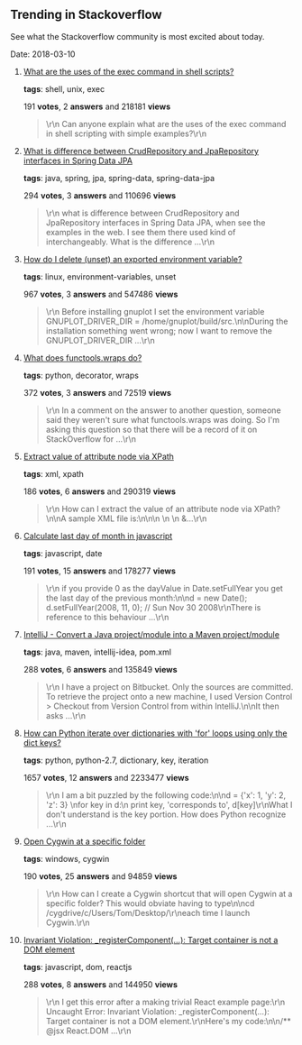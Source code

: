 ## Trending in Stackoverflow

See what the Stackoverflow community is most excited about today.

Date: 2018-03-10


1. [What are the uses of the exec command in shell scripts?](https://stackoverflow.com/questions/18351198/what-are-the-uses-of-the-exec-command-in-shell-scripts)

    **tags**: shell, unix, exec
            
    191 **votes**, 2 **answers** and 218181 **views**

    > \r\n            Can anyone explain what are the uses of the exec command in shell scripting with simple examples?\r\n        

    
2. [What is difference between CrudRepository and JpaRepository interfaces in Spring Data JPA](https://stackoverflow.com/questions/14014086/what-is-difference-between-crudrepository-and-jparepository-interfaces-in-spring)

    **tags**: java, spring, jpa, spring-data, spring-data-jpa
            
    294 **votes**, 3 **answers** and 110696 **views**

    > \r\n            what is difference between CrudRepository and JpaRepository interfaces in Spring Data JPA, when see the examples in the web. I see them there used kind of interchangeably. What is the difference ...\r\n        

    
3. [How do I delete (unset) an exported environment variable?](https://stackoverflow.com/questions/6877727/how-do-i-delete-unset-an-exported-environment-variable)

    **tags**: linux, environment-variables, unset
            
    967 **votes**, 3 **answers** and 547486 **views**

    > \r\n            Before installing gnuplot I set the environment variable GNUPLOT_DRIVER_DIR = /home/gnuplot/build/src.\n\nDuring the installation something went wrong; now I want to remove the GNUPLOT_DRIVER_DIR ...\r\n        

    
4. [What does functools.wraps do?](https://stackoverflow.com/questions/308999/what-does-functools-wraps-do)

    **tags**: python, decorator, wraps
            
    372 **votes**, 3 **answers** and 72519 **views**

    > \r\n            In a comment on the answer to another question, someone said they weren't sure what functools.wraps was doing.  So I'm asking this question so that there will be a record of it on StackOverflow for ...\r\n        

    
5. [Extract value of attribute node via XPath](https://stackoverflow.com/questions/4835891/extract-value-of-attribute-node-via-xpath)

    **tags**: xml, xpath
            
    186 **votes**, 6 **answers** and 290319 **views**

    > \r\n            How can I extract the value of an attribute node via XPath?\n\nA sample XML file is:\n\n<parents name='Parents'>\n  <Parent id='1' name='Parent_1'>\n    <Children name='Children'>\n      &...\r\n        

    
6. [Calculate last day of month in javascript](https://stackoverflow.com/questions/222309/calculate-last-day-of-month-in-javascript)

    **tags**: javascript, date
            
    191 **votes**, 15 **answers** and 178277 **views**

    > \r\n            if you provide 0 as the dayValue in Date.setFullYear you get the last day of the previous month:\n\nd = new Date(); d.setFullYear(2008, 11, 0); //  Sun Nov 30 2008\r\nThere is reference to this behaviour ...\r\n        

    
7. [IntelliJ - Convert a Java project/module into a Maven project/module](https://stackoverflow.com/questions/7642456/intellij-convert-a-java-project-module-into-a-maven-project-module)

    **tags**: java, maven, intellij-idea, pom.xml
            
    288 **votes**, 6 **answers** and 135849 **views**

    > \r\n            I have a project on Bitbucket. Only the sources are committed. To retrieve the project onto a new machine, I used Version Control > Checkout from Version Control from within IntelliJ.\n\nIt then asks ...\r\n        

    
8. [How can Python iterate over dictionaries with 'for' loops using only the dict keys?](https://stackoverflow.com/questions/3294889/how-can-python-iterate-over-dictionaries-with-for-loops-using-only-the-dict-ke)

    **tags**: python, python-2.7, dictionary, key, iteration
            
    1657 **votes**, 12 **answers** and 2233477 **views**

    > \r\n            I am a bit puzzled by the following code:\n\nd = {'x': 1, 'y': 2, 'z': 3} \nfor key in d:\n    print key, 'corresponds to', d[key]\r\nWhat I don't understand is the key portion. How does Python recognize ...\r\n        

    
9. [Open Cygwin at a specific folder](https://stackoverflow.com/questions/9637601/open-cygwin-at-a-specific-folder)

    **tags**: windows, cygwin
            
    190 **votes**, 25 **answers** and 94859 **views**

    > \r\n            How can I create a Cygwin shortcut that will open Cygwin at a specific folder? This would obviate having to type\n\ncd /cygdrive/c/Users/Tom/Desktop/\r\neach time I launch Cygwin.\r\n        

    
10. [Invariant Violation: _registerComponent(…): Target container is not a DOM element](https://stackoverflow.com/questions/26566317/invariant-violation-registercomponent-target-container-is-not-a-dom-elem)

    **tags**: javascript, dom, reactjs
            
    288 **votes**, 8 **answers** and 144950 **views**

    > \r\n            I get this error after a making trivial React example page:\r\n  Uncaught Error: Invariant Violation: _registerComponent(...): Target container is not a DOM element.\r\nHere's my code:\n\n/** @jsx React.DOM ...\r\n        

    